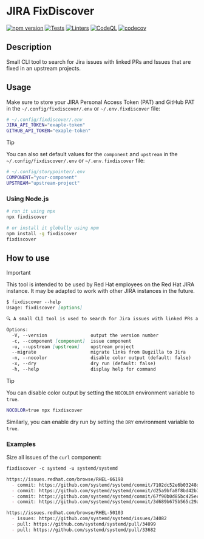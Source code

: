 # JIRA FixDiscover

[![npm version][npm-status]][npm] [![Tests][test-status]][test] [![Linters][lint-status]][lint] [![CodeQL][codeql-status]][codeql] [![codecov][codecov-status]][codecov]

[npm]: https://www.npmjs.com/package/fixdiscover
[npm-status]: https://img.shields.io/npm/v/fixdiscover

[test]: https://github.com/redhat-plumbers-in-action/fixdiscover/actions/workflows/tests.yml
[test-status]: https://github.com/redhat-plumbers-in-action/fixdiscover/actions/workflows/tests.yml/badge.svg

[lint]: https://github.com/redhat-plumbers-in-action/fixdiscover/actions/workflows/lint.yml
[lint-status]: https://github.com/redhat-plumbers-in-action/fixdiscover/actions/workflows/lint.yml/badge.svg

[codeql]: https://github.com/redhat-plumbers-in-action/fixdiscover/actions/workflows/codeql-analysis.yml
[codeql-status]: https://github.com/redhat-plumbers-in-action/fixdiscover/actions/workflows/codeql-analysis.yml/badge.svg

[codecov]: https://codecov.io/gh/redhat-plumbers-in-action/fixdiscover
[codecov-status]: https://codecov.io/gh/redhat-plumbers-in-action/fixdiscover/graph/badge.svg

<!-- -->

## Description

Small CLI tool to search for Jira issues with linked PRs and Issues that are fixed in an upstream projects.

## Usage

Make sure to store your JIRA Personal Access Token (PAT) and GitHub PAT in the `~/.config/fixdiscover/.env` or `~/.env.fixdiscover` file:

```bash
# ~/.config/fixdiscover/.env
JIRA_API_TOKEN="exaple-token"
GITHUB_API_TOKEN="exaple-token"
```

> [!TIP]
>
> You can also set default values for the `component` and `upstream` in the `~/.config/fixdiscover/.env` or `~/.env.fixdiscover` file:
>
> ```bash
> # ~/.config/storypointer/.env
> COMPONENT="your-component"
> UPSTREAM="upstream-project"
> ```

### Using Node.js

```bash
# run it using npx
npx fixdiscover

# or install it globally using npm
npm install -g fixdiscover
fixdiscover
```

## How to use

> [!IMPORTANT]
>
> This tool is intended to be used by Red Hat employees on the Red Hat JIRA instance. It may be adapted to work with other JIRA instances in the future.

```md
$ fixdiscover --help
Usage: fixdiscover [options]

🔍 A small CLI tool is used to search for Jira issues with linked PRs and issues that are fixed in upstream projects

Options:
  -V, --version                output the version number
  -c, --component [component]  issue component
  -u, --upstream [upstream]    upstream project
  --migrate                    migrate links from Bugzilla to Jira
  -n, --nocolor                disable color output (default: false)
  -x, --dry                    dry run (default: false)
  -h, --help                   display help for command
```

> [!TIP]
>
> You can disable color output by setting the `NOCOLOR` environment variable to `true`.
>
> ```bash
> NOCOLOR=true npx fixdiscover
> ```
>
> Similarly, you can enable dry run by setting the `DRY` environment variable to `true`.

### Examples

Size all issues of the `curl` component:

```md
fixdiscover -c systemd -u systemd/systemd

https://issues.redhat.com/browse/RHEL-66198
  - commit: https://github.com/systemd/systemd/commit/7102dc52e6b03248da1f01b3a8a4b83c6d7a1316
  - commit: https://github.com/systemd/systemd/commit/d25a9bfa8f8bd42b769dbf2f9786348864cf5e08
  - commit: https://github.com/systemd/systemd/commit/67f90b0d85bc425ec2c11106e8270c981c36585a
  - commit: https://github.com/systemd/systemd/commit/3d689b675b565c29a51c7127ae30839987aaa18b

https://issues.redhat.com/browse/RHEL-50103
  - issues: https://github.com/systemd/systemd/issues/34082
  - pull: https://github.com/systemd/systemd/pull/34099
  - pull: https://github.com/systemd/systemd/pull/33682
```

